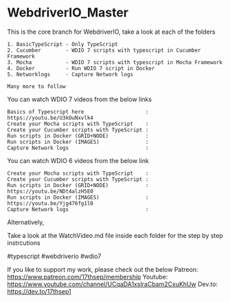 # WebdriverIO_Master
This is the core branch for WebdriverIO, take a look at each of the folders 

    1. BasicTypeScript - Only TypeScript
    2. Cucumber        - WDIO 7 scripts with typescript in Cucumber Framework
    3. Mocha           - WDIO 7 scripts with typescript in Mocha Framework
    4. Docker          - Run WDIO 7 script in Docker
    5. Networklogs     - Capture Network logs 

    Many more to follow

You can watch WDIO 7 videos from the below links

    Basics of Typescript here                    : https://youtu.be/U3kOuNxvlk4
    Create your Mocha scripts with TypeScript    :
    Create your Cucumber scripts with TypeScript :
    Run scripts in Docker (GRID+NODE)            :
    Run scripts in Docker (IMAGES)               :
    Capture Network logs                         :

You can watch WDIO 6 videos from the below link
    
    Create your Mocha scripts with TypeScript    :
    Create your Cucumber scripts with TypeScript :
    Run scripts in Docker (GRID+NODE)            : https://youtu.be/NDt4alzH5E0
    Run scripts in Docker (IMAGES)               : https://youtu.be/Yjg476fg1l0
    Capture Network logs                         : 

Alternatively,

Take a look at the WatchVideo.md file inside each folder for the step by step instrcutions

#typescript #webdriverio #wdio7

If you like to support my work, please check out the below
Patreon: https://www.patreon.com/17thsep/membership
Youtube: https://www.youtube.com/channel/UCqaDA1xslraCbam2CxuKhUw
Dev.to: https://dev.to/17thsep1
